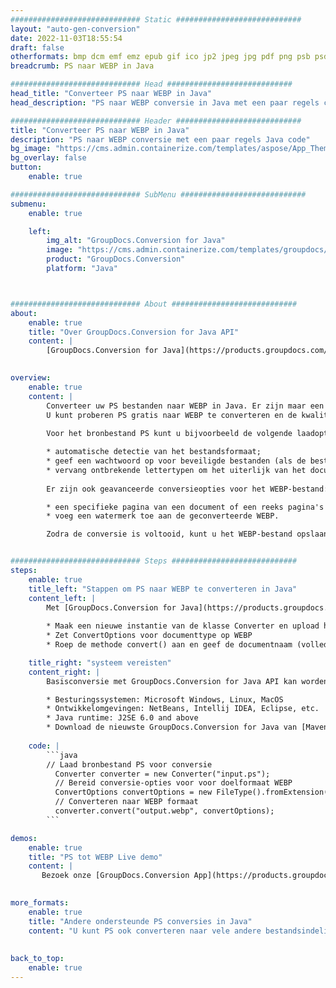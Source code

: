 ```yaml
---
############################# Static ############################
layout: "auto-gen-conversion"
date: 2022-11-03T18:55:54
draft: false
otherformats: bmp dcm emf emz epub gif ico jp2 jpeg jpg pdf png psb psd svg svgz tex tga tif tiff webp wmf wmz xps
breadcrumb: PS naar WEBP in Java

############################# Head ############################
head_title: "Converteer PS naar WEBP in Java"
head_description: "PS naar WEBP conversie in Java met een paar regels code. Converteer meer dan 160 bestandsindelingen met de GroupDocs-documentconversie-API voor Java"

############################# Header ############################
title: "Converteer PS naar WEBP in Java"
description: "PS naar WEBP conversie met een paar regels Java code"
bg_image: "https://cms.admin.containerize.com/templates/aspose/App_Themes/V3/images/bg/header1.png"
bg_overlay: false
button:
    enable: true

############################# SubMenu ############################
submenu:
    enable: true

    left:
        img_alt: "GroupDocs.Conversion for Java"
        image: "https://cms.admin.containerize.com/templates/groupdocs/images/product-logos/90x90-noborder/groupdocs-conversion-java.png"
        product: "GroupDocs.Conversion"
        platform: "Java"



############################# About ############################
about:
    enable: true
    title: "Over GroupDocs.Conversion for Java API"
    content: |
        [GroupDocs.Conversion for Java](https://products.groupdocs.com/conversion/java/) is een geavanceerde conversie-API voor bestandsindelingen voor het converteren tussen populaire afbeeldings- en documentindelingen zoals Microsoft Office, OpenDocument, PDF, HTML, e-mail, CAD. en nog veel meer met slechts een paar regels code. De native API detecteert automatisch de formaten van de originele documenten en biedt veel opties voor het aanpassen van de geconverteerde documenten. Naast de functie om informatie uit een document te extraheren, ondersteunt het standaard ook het cachen van de conversieresultaten naar de lokale schijf. Elk type cacheopslag kan echter worden ondersteund door de juiste interfaces te implementeren - Amazon S3, Dropbox, Google Drive, Windows Azure, Reddis of andere.
    

overview:
    enable: true
    content: |
        Converteer uw PS bestanden naar WEBP in Java. Er zijn maar een paar regels Java code nodig op elk platform naar keuze, zoals Windows, Linux, macOS.
        U kunt proberen PS gratis naar WEBP te converteren en de kwaliteit van de conversieresultaten te evalueren. Naast eenvoudige scripts voor bestandsconversie, kunt u meer geavanceerde opties proberen voor het laden van het PS-bronbestand en het opslaan van de WEBP-uitvoer. 
        
        Voor het bronbestand PS kunt u bijvoorbeeld de volgende laadopties gebruiken:

        * automatische detectie van het bestandsformaat;
        * geef een wachtwoord op voor beveiligde bestanden (als de bestandsindeling dit ondersteunt);
        * vervang ontbrekende lettertypen om het uiterlijk van het document te behouden.
        
        Er zijn ook geavanceerde conversieopties voor het WEBP-bestand:

        * een specifieke pagina van een document of een reeks pagina's converteren;
        * voeg een watermerk toe aan de geconverteerde WEBP.

        Zodra de conversie is voltooid, kunt u het WEBP-bestand opslaan in uw lokale bestandspad of in opslag van derden, zoals FTP, Amazon S3, Google Drive, Dropbox enz. Let op - om PS te converteren tot WEBP, hoeft u geen extra software te installeren, zoals MS Office, Open Office, Adobe Acrobat Reader etc.


############################# Steps ############################
steps:
    enable: true
    title_left: "Stappen om PS naar WEBP te converteren in Java"
    content_left: |
        Met [GroupDocs.Conversion for Java](https://products.groupdocs.com/conversion/java/) kunnen ontwikkelaars het PS-bestand eenvoudig converteren naar WEBP met een paar regels code.
        
        * Maak een nieuwe instantie van de klasse Converter en upload het bestand PS met het volledige pad
        * Zet ConvertOptions voor documenttype op WEBP
        * Roep de methode convert() aan en geef de documentnaam (volledig pad) en formaat (WEBP) door als parameter

    title_right: "systeem vereisten"
    content_right: |
        Basisconversie met GroupDocs.Conversion for Java API kan worden gedaan met slechts een paar regels code. Onze API's worden ondersteund op alle belangrijke platforms en besturingssystemen. Voordat u de onderstaande code uitvoert, moet u ervoor zorgen dat de volgende vereisten op uw systeem zijn geïnstalleerd.

        * Besturingssystemen: Microsoft Windows, Linux, MacOS
        * Ontwikkelomgevingen: NetBeans, Intellij IDEA, Eclipse, etc.
        * Java runtime: J2SE 6.0 and above
        * Download de nieuwste GroupDocs.Conversion for Java van [Maven](https://repository.groupdocs.com/webapp/#/artifacts/browse/tree/General/repo/com/groupdocs/groupdocs-conversion)
         
    code: |
        ```java    
        // Laad bronbestand PS voor conversie
          Converter converter = new Converter("input.ps");
          // Bereid conversie-opties voor voor doelformaat WEBP
          ConvertOptions convertOptions = new FileType().fromExtension("webp").getConvertOptions();
          // Converteren naar WEBP formaat
          converter.convert("output.webp", convertOptions);
        ```

demos:
    enable: true
    title: "PS tot WEBP Live demo"
    content: |
       Bezoek onze [GroupDocs.Conversion App](https://products.groupdocs.app/conversion/family) website en probeer PS naar WEBP conversie nu. De gratis demo heeft de volgende voordelen:
          

more_formats:
    enable: true
    title: "Andere ondersteunde PS conversies in Java"
    content: "U kunt PS ook converteren naar vele andere bestandsindelingen. Zie de lijst hieronder."
       
       
back_to_top:
    enable: true
---
```

